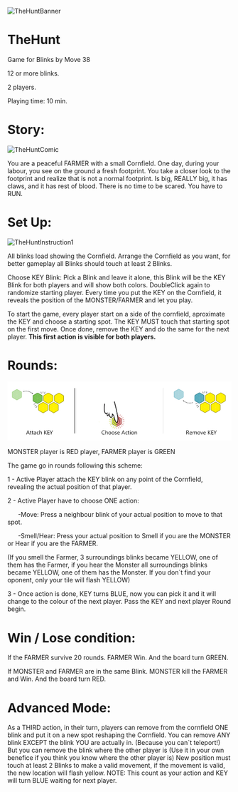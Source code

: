 ![TheHuntBanner](/images/thehuntbanner2.jpg) 

# TheHunt
Game for Blinks by Move 38

12 or more blinks.

2 players.

Playing time: 10 min.

# Story:
![TheHuntComic](/images/comic1.jpg)

You are a peaceful FARMER with a small Cornfield.
One day, during your labour, you see on the ground a fresh footprint.
You take a closer look to the footprint and realize that is not a normal footprint.
Is big, REALLY big, it has claws, and it has rest of blood.
There is no time to be scared. You have to RUN.

# Set Up:
![TheHuntInstruction1](/images/instruction1.jpg)

All blinks load showing the Cornfield.
Arrange the Cornfield as you want, for better gameplay all Blinks should touch at least 2 Blinks.

Choose KEY Blink: Pick a Blink and leave it alone, this Blink will be the KEY Blink for both players and will show both colors.
DoubleClick again to randomize starting player.
Every time you put the KEY on the Cornfield, it reveals the position of the MONSTER/FARMER and let you play.

To start the game, every player start on a side of the cornfield, aproximate the KEY and choose a starting spot. The KEY MUST touch that starting spot on the first move.
Once done, remove the KEY and do the same for the next player.
**This first action is visible for both players.**

# Rounds:
![TheHuntInstruction3](/images/instruction3.jpg)

MONSTER player is RED player, FARMER player is GREEN

The game go in rounds following this scheme:

1 - Active Player attach the KEY blink on any point of the Cornfield, revealing the actual position of that player. 

2 - Active Player have to choose ONE action:

&nbsp;&nbsp;&nbsp;&nbsp;&nbsp;&nbsp;-Move: Press a neighbour blink of your actual position to move to that spot.
      
&nbsp;&nbsp;&nbsp;&nbsp;&nbsp;&nbsp;-Smell/Hear: Press your actual position to Smell if you are the MONSTER or Hear if you are the FARMER. 

(If you smell the Farmer, 3 surroundings blinks became YELLOW, one of them has the Farmer, if you hear the Monster all surroundings blinks became YELLOW, one of them has the Monster. If you don´t find your oponent, only your tile will flash YELLOW)
      
3 - Once action is done, KEY turns BLUE, now you can pick it and it will change to the colour of the next player. Pass the KEY and next player Round begin.

# Win / Lose condition:

If the FARMER survive 20 rounds. FARMER Win. And the board turn GREEN.

If MONSTER and FARMER are in the same Blink. MONSTER kill the FARMER and Win. And the board turn RED.

# Advanced Mode: 

As a THIRD action, in their turn, players can remove from the cornfield ONE blink and put it on a new spot reshaping the Cornfield.
You can remove ANY blink EXCEPT the blink YOU are actually in. (Because you can´t teleport!)
But you can remove the blink where the other player is (Use it in your own benefice if you think you know where the other player is)
New position must touch at least 2 Blinks to make a valid movement, if the movement is valid, the new location will flash yellow.
NOTE: This count as your action and KEY will turn BLUE waiting for next player.
